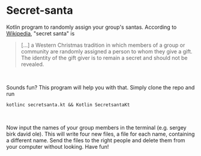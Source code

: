# Secret-santa
Kotlin program to randomly assign your group's santas.
According to [Wikipedia](https://en.wikipedia.org/wiki/Secret_Santa), "secret santa" is
> [...] a Western Christmas tradition in which members of a group or community are randomly assigned a person to whom they give a gift. The identity of the gift giver is to remain a secret and should not be revealed.
>
<br/>

Sounds fun? This program will help you with that. Simply clone the repo and run
```
kotlinc secretsanta.kt && Kotlin SecretsantaKt
```
<br/>

Now input the names of your group members in the terminal (e.g. sergey birk david ole). This will write four new files, a file for each name, containing a different name. Send the files to the right people and delete them from your computer without looking. Have fun!
